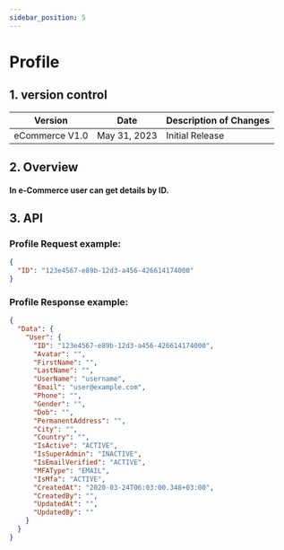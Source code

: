 ```yaml
---
sidebar_position: 5
---
```


# Profile

## 1. version control

| Version        | Date         | Description of Changes |
| -------------- | ------------ | ---------------------- |
| eCommerce V1.0 | May 31, 2023 | Initial Release        |

## 2. Overview

#### In e-Commerce user can get details by ID.

## 3. API

### Profile Request example:

```json
{
  "ID": "123e4567-e89b-12d3-a456-426614174000"
}
```

### Profile Response example:

```json
{
  "Data": {
    "User": {
      "ID": "123e4567-e89b-12d3-a456-426614174000",
      "Avatar": "",
      "FirstName": "",
      "LastName": "",
      "UserName": "username",
      "Email": "user@example.com",
      "Phone": "",
      "Gender": "",
      "Dob": "",
      "PermanentAddress": "",
      "City": "",
      "Country": "",
      "IsActive": "ACTIVE",
      "IsSuperAdmin": "INACTIVE",
      "IsEmailVerified": "ACTIVE",
      "MFAType": "EMAIL",
      "IsMfa": "ACTIVE",
      "CreatedAt": "2020-03-24T06:03:00.348+03:00",
      "CreatedBy": "",
      "UpdatedAt": "",
      "UpdatedBy": ""
    }
  }
}
```
